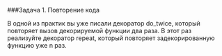 ###Задача 1. Повторение кода

В одной из практик вы уже писали декоратор do_twice, который повторяет вызов декорируемой функции два раза. 
В этот раз реализуйте декоратор repeat, который повторяет задекорированную функцию уже n раз. 